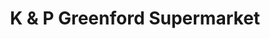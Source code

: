 ---
title: "K & P Greenford Supermarket"
url: /greenford/k-and-p-greenford-supermarket/
shop: convenience
---